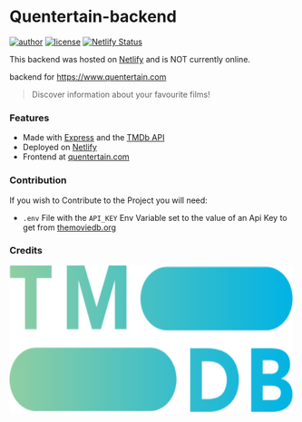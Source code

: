 # Quentertain-backend

[![author](https://img.shields.io/badge/author-xDavide9-brightgreen)](https://github.com/xDavide9)
[![license](https://img.shields.io/github/license/xDavide9/Quentertain-backend?color=red)](https://github.com/xDavide9/Quentertain-backend/blob/master/LICENSE)
[![Netlify Status](https://api.netlify.com/api/v1/badges/bff07a9f-d328-42e1-8bee-27c769c575c3/deploy-status?branch=master)](https://app.netlify.com/sites/quentertain-backend/deploys)  

This backend was hosted on [Netlify](https://www.netlify.com) and is NOT currently online.  

backend for https://www.quentertain.com

> Discover information about your favourite films!

### Features

- Made with [Express](https://expressjs.com/) and the [TMDb API](https://www.themoviedb.org/)
- Deployed on [Netlify](https://www.netlify.com/)
- Frontend at [quentertain.com](https://www.quentertain.com)

### Contribution
If you wish to Contribute to the Project you will need:

-  `.env` File with the `API_KEY` Env Variable set to the value of an Api Key to get from [themoviedb.org](https://www.themoviedb.org/)

### Credits
<img src="imgs/tmdblogo.svg" width="500" height="260" alt="TMDb">
